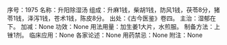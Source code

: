 序号：1975
名称：升阳除湿汤
组成：升麻1钱，柴胡1钱，防风1钱，茯苓8分，猪苓1钱，泽泻1钱，苍术1钱，陈皮8分。
出处：《古今医鉴》卷四。
主治：湿郁在下。
加减：None
功效：None
用法用量：加生姜1大片，水煎服。
制备方法：上锉1剂。
临床应用：None
各家论述：None
用药禁忌：None
附注：None
